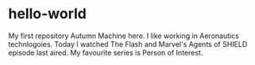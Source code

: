 # hello-world
My first repository 
Autumn Machine here. I like working in Aeronautics technlogoies.
Today I watched The Flash and Marvel's Agents of SHIELD episode last aired.
My favourite series is Person of Interest.
